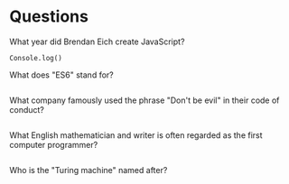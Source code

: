 # Questions

What year did Brendan Eich create JavaScript?

```
Console.log()
```

What does "ES6" stand for?

```
```

What company famously used the phrase "Don't be evil" in their code of conduct?

```

```

What English mathematician and writer is often regarded as the first computer programmer?

```

```

Who is the "Turing machine" named after?

```

```
